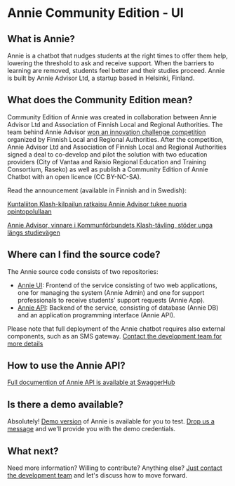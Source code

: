 # Annie Community Edition - UI

## What is Annie?

Annie is a chatbot that nudges students at the right times to offer them help, lowering the threshold to ask and receive support. When the barriers to learning are removed, students feel better and their studies proceed. Annie is built by Annie Advisor Ltd, a startup based in Helsinki, Finland. 

## What does the Community Edition mean?

Community Edition of Annie was created in collaboration between Annie Advisor Ltd and Association of Finnish Local and Regional Authorities. The team behind Annie Advisor [won an innovation challenge competition](https://klash.fi/opiskelijoiden-tueksi-kehitetty-annie-chatbot-on-saanut-hyvaa-palautetta-vantaan-variassa/) organized by Finnish Local and Regional Authorities. After the competition, Annie Advisor Ltd and Association of Finnish Local and Regional Authorities signed a deal to co-develop and pilot the solution with two education providers (City of Vantaa and Raisio Regional Education and Training Consortium, Raseko) as well as publish a Community Edition of Annie Chatbot with an open licence (CC BY-NC-SA).

Read the announcement (available in Finnish and in Swedish):

[Kuntaliiton Klash-kilpailun ratkaisu Annie Advisor tukee nuoria opintopolullaan](https://www.kuntaliitto.fi/ajankohtaista/2020/kuntaliiton-klash-kilpailun-ratkaisu-annie-advisor-tukee-nuoria-opintopolullaan)

[Annie Advisor, vinnare i Kommunförbundets Klash-tävling, stöder unga längs studievägen](https://www.kommunforbundet.fi/aktuellt/2020/annie-advisor-vinnare-i-kommunforbundets-klash-tavling-stoder-unga-langs-studievagen)

## Where can I find the source code?

The Annie source code consists of two repositories:

- [Annie UI](https://github.com/Annie-Advisor/Annie-API-CE): Frontend of the service consisting of two web applications, one for managing the system (Annie Admin) and one for support professionals to receive students' support requests (Annie App).
- [Annie API](https://github.com/Annie-Advisor/Annie-API-CE): Backend of the service, consisting of database (Annie DB) and an application programming interface (Annie API).

Please note that full deployment of the Annie chatbot requires also external components, such as an SMS gateway. [Contact the development team for more details](https://www.annieadvisor.com/en/contact-us)

## How to use the Annie API?

[Full documention of Annie API is available at SwaggerHub](https://app.swaggerhub.com/apis-docs/annie-advisor/annie-api/2.4.4#/)

## Is there a demo available?

Absolutely! [Demo version](https://demo.annieadvisor.com) of Annie is available for you to test. [Drop us a message](https://www.annieadvisor.com/en/contact-us) and we'll provide you with the demo credentials. 

## What next?

Need more information? Willing to contribute? Anything else? [Just contact the development team](https://www.annieadvisor.com/en/contact-us) and let's discuss how to move forward.
